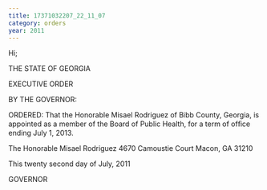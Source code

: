 ```yaml
---
title: 17371032207_22_11_07
category: orders
year: 2011
---
```

 

Hi;

THE STATE OF GEORGIA

EXECUTIVE ORDER

BY THE GOVERNOR:

ORDERED: That the Honorable Misael Rodriguez of Bibb County, Georgia, is
appointed as a member of the Board of Public Health, for a term of
ofﬁce ending July 1, 2013.

The Honorable Misael Rodriguez
4670 Camoustie Court
Macon, GA 31210

This twenty second day of July, 2011

GOVERNOR

